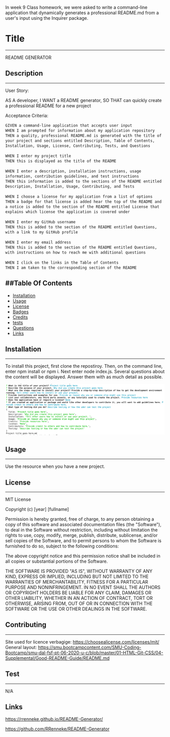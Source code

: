 In week 9 Class homework, we were asked to write a command-line application that dynamically generates a professional README.md from a user's input using the Inquirer package. 

# Title
---
 README GENERATOR 

## Description
---

User Story: 

AS A developer, I WANT a README generator, SO THAT can quickly create a professional README for a new project

Acceptance Criteria:

    GIVEN a command-line application that accepts user input
    WHEN I am prompted for information about my application repository
    THEN a quality, professional README.md is generated with the title of your project and sections entitled Description, Table of Contents, Installation, Usage, License, Contributing, Tests, and Questions
    
    WHEN I enter my project title
    THEN this is displayed as the title of the README
    
    WHEN I enter a description, installation instructions, usage information, contribution guidelines, and test instructions
    THEN this information is added to the sections of the README entitled Description, Installation, Usage, Contributing, and Tests
    
    WHEN I choose a license for my application from a list of options
    THEN a badge for that license is added hear the top of the README and a notice is added to the section of the README entitled License that explains which license the application is covered under

    WHEN I enter my GitHub username
    THEN this is added to the section of the README entitled Questions, with a link to my GitHub profile

    WHEN I enter my email address
    THEN this is added to the section of the README entitled Questions, with instructions on how to reach me with additional questions

    WHEN I click on the links in the Table of Contents
    THEN I am taken to the corresponding section of the README

##Table Of Contents 
---
* [Installation](Installation)
* [Usage](Usage)
* [License](License)
* [Badges](Badges)
* [Credits](Credits)
* [tests](tests)
* [Questions](Questions)
* [Links](Links)
    
## Installation
---
To install this project, first clone the repostiroy. Then, on the command line, enter npm install or npm i. Next enter node index.js. Several questions about the content will be displayed. Answer them with as much detail as possible.

<img src="commandLine.png" alt="commandLineQuestions Screenshot">

## Usage
---
Use the resource when you have a new project. 

## License
---
MIT License

Copyright (c) [year] [fullname]

Permission is hereby granted, free of charge, to any person obtaining a copy
of this software and associated documentation files (the "Software"), to deal
in the Software without restriction, including without limitation the rights
to use, copy, modify, merge, publish, distribute, sublicense, and/or sell
copies of the Software, and to permit persons to whom the Software is
furnished to do so, subject to the following conditions:

The above copyright notice and this permission notice shall be included in all
copies or substantial portions of the Software.

THE SOFTWARE IS PROVIDED "AS IS", WITHOUT WARRANTY OF ANY KIND, EXPRESS OR
IMPLIED, INCLUDING BUT NOT LIMITED TO THE WARRANTIES OF MERCHANTABILITY,
FITNESS FOR A PARTICULAR PURPOSE AND NONINFRINGEMENT. IN NO EVENT SHALL THE
AUTHORS OR COPYRIGHT HOLDERS BE LIABLE FOR ANY CLAIM, DAMAGES OR OTHER
LIABILITY, WHETHER IN AN ACTION OF CONTRACT, TORT OR OTHERWISE, ARISING FROM,
OUT OF OR IN CONNECTION WITH THE SOFTWARE OR THE USE OR OTHER DEALINGS IN THE
SOFTWARE. 

## Contributing 
---
Site used for licence verbagige: https://choosealicense.com/licenses/mit/
General layout: https://smu.bootcampcontent.com/SMU-Coding-Bootcamp/smu-dal-fsf-pt-06-2020-u-c/blob/master/01-HTML-Git-CSS/04-Supplemental/Good-README-Guide/README.md

## Test
---
N/A


## Links

https://rrenneke.github.io/README-Generator/

https://github.com/RRenneke/README-Generator